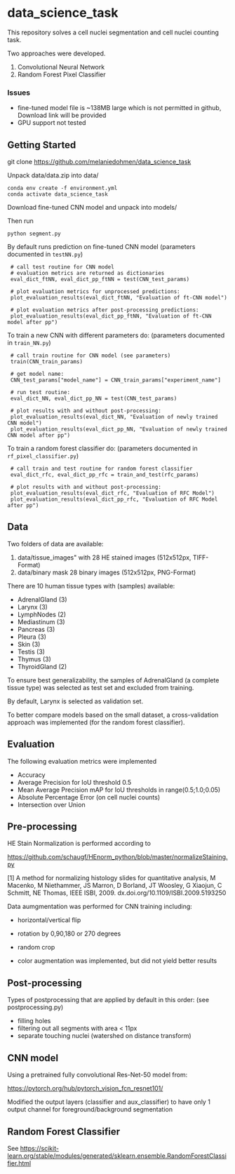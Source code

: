 # data_science_task


This repository solves a cell nuclei segmentation and cell nuclei counting task.

Two approaches were developed.

1. Convolutional Neural Network
2. Random Forest Pixel Classifier

### Issues
 - fine-tuned model file is ~138MB large which is not permitted in github,
   Download link will be provided
 - GPU support not tested

## Getting Started

git clone https://github.com/melaniedohmen/data_science_task

Unpack data/data.zip into data/

```
conda env create -f environment.yml
conda activate data_science_task
```
Download fine-tuned CNN model 
and unpack into models/

Then run

```
python segment.py
```

By default runs prediction on fine-tuned CNN model
(parameters documented in `testNN.py`)

```
 # call test routine for CNN model
 # evaluation metrics are returned as dictionaries
 eval_dict_ftNN, eval_dict_pp_ftNN = test(CNN_test_params)
 
 # plot evaluation metrics for unprocessed predictions:
 plot_evaluation_results(eval_dict_ftNN, "Evaluation of ft-CNN model")
 
 # plot evaluation metrics after post-processing predictions:
 plot_evaluation_results(eval_dict_pp_ftNN, "Evaluation of ft-CNN model after pp")
```

To train a new CNN with different parameters do:
(parameters documented in `train_NN.py`)

```
 # call train routine for CNN model (see parameters)
 train(CNN_train_params)
 
 # get model name:
 CNN_test_params["model_name"] = CNN_train_params["experiment_name"]
 
 # run test routine:
 eval_dict_NN, eval_dict_pp_NN = test(CNN_test_params)
 
 # plot results with and without post-processing:
 plot_evaluation_results(eval_dict_NN, "Evaluation of newly trained CNN model")
 plot_evaluation_results(eval_dict_pp_NN, "Evaluation of newly trained CNN model after pp")
```

To train a random forest classifier do:
(parameters documented in `rf_pixel_classifier.py`)

```
 # call train and test routine for random forest classifier 
 eval_dict_rfc, eval_dict_pp_rfc = train_and_test(rfc_params)
 
 # plot results with and without post-processing:
 plot_evaluation_results(eval_dict_rfc, "Evaluation of RFC Model")
 plot_evaluation_results(eval_dict_pp_rfc, "Evaluation of RFC Model after pp")

```

## Data

Two folders of data are available: 

1. data/tissue_images" with 28 HE stained images (512x512px, TIFF-Format)
2. data/binary mask 28 binary images (512x512px, PNG-Format)

There are 10 human tissue types with (samples) available:
- AdrenalGland (3)
- Larynx (3)
- LymphNodes (2)
- Mediastinum (3)
- Pancreas (3)
- Pleura (3)
- Skin (3)
- Testis (3)
- Thymus (3)
- ThyroidGland (2)

To ensure best generalizability, the samples of AdrenalGland (a complete tissue type)
 was selected as test set and excluded from training.

By default, Larynx is selected as validation set.
 
To better compare models based on the small dataset, a cross-validation approach was implemented
(for the random forest classifier).


## Evaluation

The following evaluation metrics were implemented

- Accuracy
- Average Precision for IoU threshold 0.5
- Mean Average Precision mAP for IoU thresholds in range(0.5;1.0;0.05)
- Absolute Percentage Error (on cell nuclei counts)
- Intersection over Union 

## Pre-processing

HE Stain Normalization is performed according to 

https://github.com/schaugf/HEnorm_python/blob/master/normalizeStaining.py

[1] A method for normalizing histology slides for quantitative analysis,
 M Macenko, M Niethammer, JS Marron, D Borland, JT Woosley,
 G Xiaojun, C Schmitt, NE Thomas,
 IEEE ISBI, 2009. dx.doi.org/10.1109/ISBI.2009.5193250
 

Data aumgmentation was performed for CNN training including:
- horizontal/vertical flip
- rotation by 0,90,180 or 270 degrees
- random crop

- color augmentation was implemented, but did not yield better results


## Post-processing

Types of postprocessing that are applied by default in this order:
(see postprocessing.py)

- filling holes
- filtering out all segments with area \< 11px 
- separate touching nuclei
  (watershed on distance transform)
  
## CNN model

Using a pretrained fully convolutional Res-Net-50 model from:

https://pytorch.org/hub/pytorch_vision_fcn_resnet101/

Modified the output layers (classifier and aux_classifier) to have only 1
output channel for foreground/background segmentation


## Random Forest Classifier

See https://scikit-learn.org/stable/modules/generated/sklearn.ensemble.RandomForestClassifier.html
